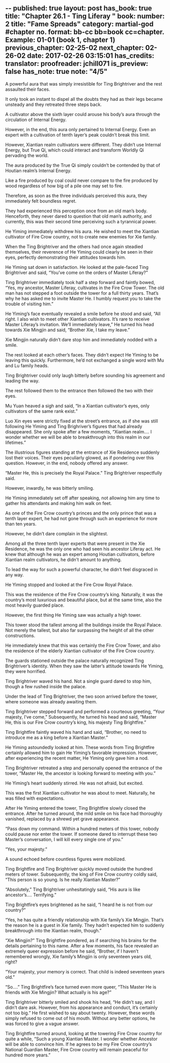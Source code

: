 --
published: true
layout: post
has_book: true
title: "Chapter 26.1 - Ting Liferay "
book:
  number: 2
  title: "Fame Spreads"
category: martial-god
#chapter no. format: bb-cc bb=book cc=chapter. Example: 01-01 (book 1, chapter 1)
previous_chapter: 02-25-02
next_chapter: 02-26-02
date: 2017-02-26 03:15:01 
has_credits:
translator:
proofreader: jchill071
is_preview: false
has_note: true
note: "4/5"
---
A powerful aura that was simply irresistible for Ting Brightriver and the rest assaulted their faces.

It only took an instant to dispel all the doubts they had as their legs became unsteady and they retreated three steps back.

A cultivator above the sixth layer could arouse his body’s aura through the circulation of Internal Energy.
<!--more-->

However, in the end, this aura only pertained to Internal Energy. Even an expert with a cultivation of tenth layer’s peak couldn’t break this limit.

However, Xiantian realm cultivators were different. They didn’t use Internal Energy, but True Qi, which could interact and transform Worldly Qi pervading the world.

The aura produced by the True Qi simply couldn’t be contended by that of Houtian realm’s Internal Energy.

Like a fire produced by coal could never compare to the fire produced by wood regardless of how big of a pile one may set to fire.

Therefore, as soon as the three individuals perceived this aura, they immediately felt boundless regret.

They had experienced this perception once from an old man’s body. Henceforth, they never dared to question that old man’s authority, and currently, this was their second time perceiving such a tyrannical power.

He Yiming immediately withdrew his aura. He wished to meet the Xiantian cultivator of Fire Crow country, not to create new enemies for Xie family.

When the Ting Brightriver and the others had once again steadied themselves, their reverence of He Yiming could clearly be seen in their eyes, perfectly demonstrating their attitudes towards him.

He Yiming sat down in satisfaction. He looked at the pale-faced Ting Brightriver and said, “You’ve come on the orders of Master Liferay?”

Ting Brightriver immediately took half a step forward and faintly bowed, “Yes, my ancestor, Master Liferay, cultivates in the Fire Crow Tower. The old man has not stepped a foot outside the tower for a full thirty years. That’s why he has asked me to invite Master He. I humbly request you to take the trouble of visiting him.”

He Yiming’s face eventually revealed a smile before he stood and said, “All right. I also wish to meet other Xiantian cultivators. It’s rare to receive Master Liferay’s invitation. We’ll immediately leave,” He turned his head towards Xie Mingjin and said, “Brother Xie, I take my leave.”

Xie Mingjin naturally didn’t dare stop him and immediately nodded with a smile.

The rest looked at each other’s faces. They didn’t expect He Yiming to be leaving this quickly. Furthermore, he’d not exchanged a single word with Mu and Lu family heads.

Ting Brightriver could only laugh bitterly before sounding his agreement and leading the way.

The rest followed them to the entrance then followed the two with their eyes.

Mu Yuan heaved a sigh and said, “In a Xiantian cultivator’s eyes, only cultivators of the same rank exist.”

Luo Xin eyes were strictly fixed at the street’s entrance, as if she was still following He Yiming and Ting Brighriver’s figures that had already disappeared. She only spoke after a few moments, “Xiantian realm…. I wonder whether we will be able to breakthrough into this realm in our lifetimes.”

The illustrious figures standing at the entrance of Xie Residence suddenly lost their voices. Their eyes peculiarly glowed, as if pondering over this question. However, in the end, nobody offered any answer.

“Master He, this is precisely the Royal Palace.” Ting Brightriver respectfully said.

However, inwardly, he was bitterly smiling.

He Yiming immediately set off after speaking, not allowing him any time to gather his attendants and making him walk on feet.

As one of the Fire Crow country’s princes and the only prince that was a tenth layer expert, he had not gone through such an experience for more than ten years.

However, he didn’t dare complain in the slightest.

Among all the three tenth layer experts that were present in the Xie Residence, he was the only one who had seen his ancestor Liferay act. He knew that although he was an expert among Houtian cultivators, before Xiantian realm cultivators, he didn’t amount to anything.

To lead the way for such a powerful character, he didn’t feel disgraced in any way.

He Yiming stopped and looked at the Fire Crow Royal Palace.

This was the residence of the Fire Crow country’s king. Naturally, it was the country’s most luxurious and beautiful place, but at the same time, also the most heavily guarded place.

However, the first thing He Yiming saw was actually a high tower.

This tower stood the tallest among all the buildings inside the Royal Palace. Not merely the tallest, but also far surpassing the height of all the other constructions.

He immediately knew that this was certainly the Fire Crow Tower, and also the residence of the elderly Xiantian cultivator of the Fire Crow country.

The guards stationed outside the palace naturally recognized Ting Brightriver’s identity. When they saw the latter’s attitude towards He Yiming, they were horrified.

Ting Brightriver waved his hand. Not a single guard dared to stop him, though a few rushed inside the palace.

Under the lead of Ting Brightriver, the two soon arrived before the tower, where someone was already awaiting them.

Ting Brightriver stepped forward and performed a courteous greeting, “Your majesty, I’ve come,” Subsequently, he turned his head and said, “Master He, this is our Fire Crow country’s king, his majesty Ting Brightfire.”

Ting Brightfire faintly waved his hand and said, “Brother, no need to introduce me as a king before a Xiantian Master.”

He Yiming astoundedly looked at him. These words from Ting Brightfire certainly allowed him to gain He Yiming’s favorable impression. However, after experiencing the recent matter, He Yiming only gave him a nod.

Ting Brightriver retreated a step and personally opened the entrance of the tower, “Master He, the ancestor is looking forward to meeting with you.”

He Yiming’s heart suddenly stirred. He was not afraid, but excited.

This was the first Xiantian cultivator he was about to meet. Naturally, he was filled with expectations.

After He Yiming entered the tower, Ting Brightfire slowly closed the entrance. After he turned around, the mild smile on his face had thoroughly vanished, replaced by a shrewd yet grave appearance.

“Pass down my command. Within a hundred meters of this tower, nobody could pause nor enter the tower. If someone dared to interrupt these two Master’s conversation, I will kill every single one of you.”

“Yes, your majesty.”

A sound echoed before countless figures were mobilized.

Ting Brightfire and Ting Brightriver quickly moved outside the hundred meters of tower. Subsequently, the king of Fire Crow country coldly said, “This person is so young. Is he really Xiantian Master?”

“Absolutely,” Ting Brightriver unhesitatingly said, “His aura is like ancestor’s…. Terrifying.”

Ting Brightfire’s eyes brightened as he said, “I heard he is not from our country?”

“Yes, he has quite a friendly relationship with Xie family’s Xie Mingjin. That’s the reason he is a guest in Xie family. They hadn’t expected him to suddenly breakthrough into the Xiantian realm, though.”

“Xie Mingjin?” Ting Brightfire pondered, as if searching his brains for the details pertaining to this name. After a few moments, his face revealed an extremely queer expression before he said, “Brother, if I haven’t remembered wrongly, Xie family’s Mingjin is only seventeen years old, right?

“Your majesty, your memory is correct. That child is indeed seventeen years old.”

“So….” Ting Brightfire’s face turned even more queer, “This Master He is friends with Xie Mingjin? What actually is his age?” 

Ting Brightriver bitterly smiled and shook his head, “He didn’t say, and I didn’t dare ask. However, from his appearance and conduct, it’s certainly not too big.” He first wished to say about twenty. However, these words simply refused to come out of his mouth. Without any better options, he was forced to give a vague answer.

Ting Brightfire turned around, looking at the towering Fire Crow country for quite a while, “Such a young Xiantian Master. I wonder whether Ancestor will be able to convince him. If he agrees to be my Fire Crow country’s National Guardian Master, Fire Crow country will remain peaceful for hundred more years.”

